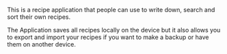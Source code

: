 This is a recipe application that people can use to write down, search and sort their own recipes. 

The Application saves all recipes locally on the device but it also allows you to export and import your recipes if you want to make a backup or have them on another device.
